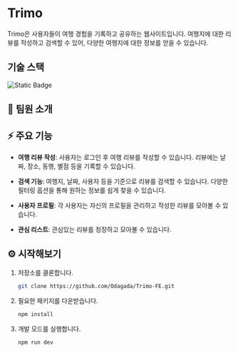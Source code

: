 # Trimo

Trimo은 사용자들이 여행 경험을 기록하고 공유하는 웹사이트입니다. 여행지에 대한 리뷰를 작성하고 검색할 수 있어, 다양한 여행지에 대한 정보를 얻을 수 있습니다.

## 기술 스택

![Static Badge](https://img.shields.io/badge/vercel-%23000?style=for-the-badge&logo=vercel&logoColor=%23FFf)

## 👫 팀원 소개

## ⚡️ 주요 기능

- **여행 리뷰 작성**: 사용자는 로그인 후 여행 리뷰를 작성할 수 있습니다. 리뷰에는 날짜, 장소, 동행, 별점 등을 기록할 수 있습니다.

- **검색 기능**: 여행지, 날짜, 사용자 등을 기준으로 리뷰를 검색할 수 있습니다. 다양한 필터링 옵션을 통해 원하는 정보를 쉽게 찾을 수 있습니다.

- **사용자 프로필**: 각 사용자는 자신의 프로필을 관리하고 작성한 리뷰를 모아볼 수 있습니다.

- **관심 리스트**: 관심있는 리뷰를 정장하고 모아볼 수 있습니다.

## ⚙️ 시작해보기

1. 저장소를 클론합니다.
   ```bash
   git clone https://github.com/Odagada/Trimo-FE.git
   ```
2. 필요한 패키지를 다운받습니다.
   ```bash
   npm install
   ```
3. 개발 모드를 실행합니다.
   ```bash
   npm run dev
   ```
